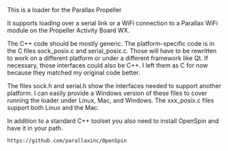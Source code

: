 This is a loader for the Parallax Propeller

It supports loading over a serial link or a WiFi connection to a Parallax WiFi module on the
Propeller Activity Board WX.

The C++ code should be mostly generic. The platform-specific code is in the C files
sock_posix.c and serial_posix.c. Those will have to be rewritten to work on a different
platform or under a different framework like Qt. If necessary, those interfaces could
also be C++. I left them as C for now because they matched my original code better.

The files sock.h and serial.h show the interfaces needed to support another platform.
I can easily provide a Windows version of these files to cover running the loader
under Linux, Mac, and Windows. The xxx_posix.c files support both Linux and the Mac.

In addition to a standard C++ toolset you also need to install OpenSpin and have it
in your path. 

    https://github.com/parallaxinc/OpenSpin

